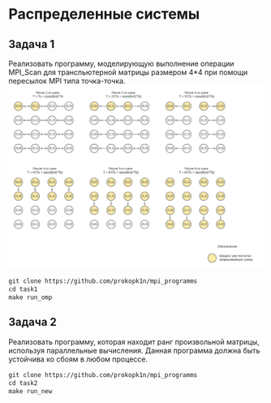 # Распределенные системы

## Задача 1
Реализовать программу, моделирующую выполнение операции MPI_Scan для транспьютерной матрицы размером 4*4 при помощи пересылок MPI типа точка-точка.
![alt text](images/diagram_task1.png)

    git clone https://github.com/prokopk1n/mpi_programms
    cd task1
    make run_omp
  

## Задача 2
Реализовать программу, которая находит ранг произвольной матрицы, используя параллельные вычисления. Данная программа должна быть устойчива ко сбоям в любом процессе.

    git clone https://github.com/prokopk1n/mpi_programms
    cd task2
    make run_new
